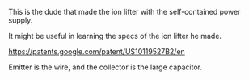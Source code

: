 This is the dude that made the ion lifter with the self-contained power supply.

It might be useful in learning the specs of the ion lifter he made.

https://patents.google.com/patent/US10119527B2/en

Emitter is the wire, and the collector is the large capacitor.